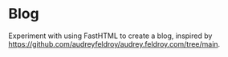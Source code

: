 # Blog

Experiment with using FastHTML to create a blog, inspired by https://github.com/audreyfeldroy/audrey.feldroy.com/tree/main.